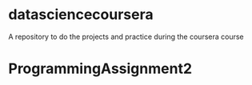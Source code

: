 # datasciencecoursera
A repository to do the projects and practice during the coursera course
# ProgrammingAssignment2
